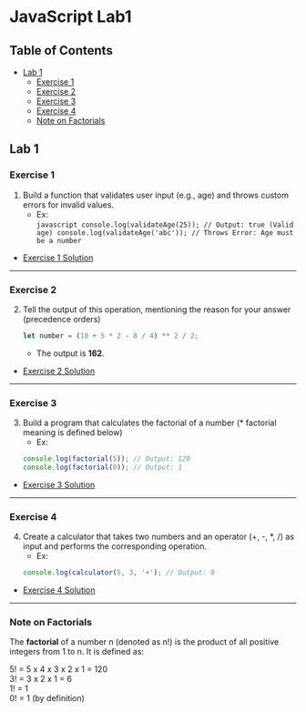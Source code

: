 # JavaScript Lab1

## Table of Contents
  - [Lab 1](#lab-1)
    - [Exercise 1](#exercise-1)
    - [Exercise 2](#exercise-2)
    - [Exercise 3](#exercise-3)
    - [Exercise 4](#exercise-4)
    - [Note on Factorials](#note-on-factorials)

## Lab 1
### Exercise 1
  1. Build a function that validates user input (e.g., age) and throws custom 
  errors for invalid values.
     - Ex:  
    ```javascript
    console.log(validateAge(25)); // Output: true (Valid age)
    console.log(validateAge('abc')); // Throws Error: Age must be a number
    ```
  - [Exercise 1 Solution](./1-function.js)

---

### Exercise 2
  2. Tell the output of this operation, mentioning the reason for your answer 
  (precedence orders)  
     ```javascript
     let number = (10 + 5 * 2 - 8 / 4) ** 2 / 2;
     ```
     - The output is **162**.
  - [Exercise 2 Solution](./2-operation.js)

---

### Exercise 3
  3. Build a program that calculates the factorial of a number 
  (\* factorial meaning is defined below)  
     - Ex:  
     ```javascript
     console.log(factorial(5)); // Output: 120
     console.log(factorial(0)); // Output: 1
     ```
  - [Exercise 3 Solution](./3-factorial.js)

---

### Exercise 4
  4. Create a calculator that takes two numbers and an operator (+, -, \*, /) 
  as input and performs the corresponding operation.
     - Ex:  
     ```js
     console.log(calculator(5, 3, '+'); // Output: 8
     ```
  - [Exercise 4 Solution](./4-calculator.js)

---

### Note on Factorials
The **factorial** of a number n (denoted as n!) is the product of all positive 
integers from 1 to n. It is defined as:

5! = 5 x 4 x 3 x 2 x 1 = 120  
3! = 3 x 2 x 1 = 6  
1! = 1  
0! = 1 (by definition)  
